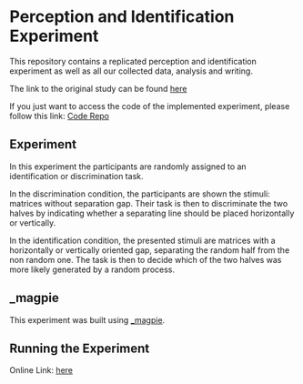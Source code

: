 # Perception and Identification Experiment

This repository contains a replicated perception and identification experiment as well as all our collected data, analysis and writing.

The link to the original study can be found [here]()

If you just want to access the code of the implemented experiment, please follow this link: [Code Repo](https://https://github.com/Thinka88/Perception-and-Identification-Experiment-Code)

## Experiment

In this experiment the participants are randomly assigned to an identification or discrimination task.

In the discrimination condition, the participants are shown the stimuli: matrices without separation gap. Their task is then to discriminate the two halves by indicating whether a separating line should be placed horizontally or vertically.

In the identification condition, the presented stimuli are matrices with a horizontally or vertically oriented gap, separating the random half from the non random one. The task is then to decide which of the two halves was more likely generated by a random process.


## _magpie

This experiment was built using [_magpie](https://magpie-ea.github.io/magpie-site/index.html "_magpie").

## Running the Experiment

Online Link: [here](https://perception-and-identification-pilot.netlify.app)
